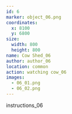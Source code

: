 ```yaml
---
id: 6
marker: object_06.png
coordinates:
  x: 8100
  y: 6800
size:
  width: 800
  height: 800
name: Cow Shed_06
author: author_06
location: common
action: watching cow_06
images:
  - 06_01.png
  - 06_02.png
---
```


instructions_06
